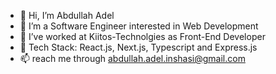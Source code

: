 - 👋 Hi, I’m Abdullah Adel
- 👀 I’m a Software Engineer interested in Web Development
- 🌱 I’ve worked at Kiitos-Technolgies as Front-End Developer
- 💞️ Tech Stack: React.js, Next.js, Typescript and Express.js
- 📫 reach me through abdullah.adel.inshasi@gmail.com

